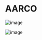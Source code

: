 # AARCO
![image](https://user-images.githubusercontent.com/112831254/195946050-e6af59ed-fadf-4d8c-850c-9b69cda3c008.png)



![image](https://user-images.githubusercontent.com/112831254/195946082-b0ae52de-ed42-48c7-8dc0-8e08b079e036.png)

